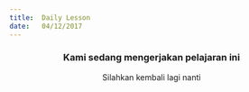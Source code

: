 ```yaml
---
title:  Daily Lesson
date:   04/12/2017
---
```


### <center>Kami sedang mengerjakan pelajaran ini</center>
<center>Silahkan kembali lagi nanti</center>
